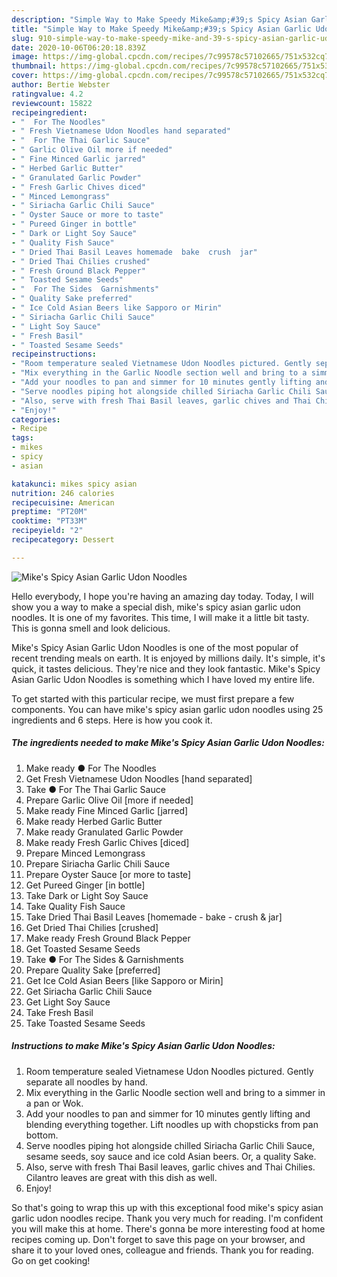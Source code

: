 ```yaml
---
description: "Simple Way to Make Speedy Mike&amp;#39;s Spicy Asian Garlic Udon Noodles"
title: "Simple Way to Make Speedy Mike&amp;#39;s Spicy Asian Garlic Udon Noodles"
slug: 910-simple-way-to-make-speedy-mike-and-39-s-spicy-asian-garlic-udon-noodles
date: 2020-10-06T06:20:18.839Z
image: https://img-global.cpcdn.com/recipes/7c99578c57102665/751x532cq70/mikes-spicy-asian-garlic-udon-noodles-recipe-main-photo.jpg
thumbnail: https://img-global.cpcdn.com/recipes/7c99578c57102665/751x532cq70/mikes-spicy-asian-garlic-udon-noodles-recipe-main-photo.jpg
cover: https://img-global.cpcdn.com/recipes/7c99578c57102665/751x532cq70/mikes-spicy-asian-garlic-udon-noodles-recipe-main-photo.jpg
author: Bertie Webster
ratingvalue: 4.2
reviewcount: 15822
recipeingredient:
- "  For The Noodles"
- " Fresh Vietnamese Udon Noodles hand separated"
- "  For The Thai Garlic Sauce"
- " Garlic Olive Oil more if needed"
- " Fine Minced Garlic jarred"
- " Herbed Garlic Butter"
- " Granulated Garlic Powder"
- " Fresh Garlic Chives diced"
- " Minced Lemongrass"
- " Siriacha Garlic Chili Sauce"
- " Oyster Sauce or more to taste"
- " Pureed Ginger in bottle"
- " Dark or Light Soy Sauce"
- " Quality Fish Sauce"
- " Dried Thai Basil Leaves homemade  bake  crush  jar"
- " Dried Thai Chilies crushed"
- " Fresh Ground Black Pepper"
- " Toasted Sesame Seeds"
- "  For The Sides  Garnishments"
- " Quality Sake preferred"
- " Ice Cold Asian Beers like Sapporo or Mirin"
- " Siriacha Garlic Chili Sauce"
- " Light Soy Sauce"
- " Fresh Basil"
- " Toasted Sesame Seeds"
recipeinstructions:
- "Room temperature sealed Vietnamese Udon Noodles pictured. Gently separate all noodles by hand."
- "Mix everything in the Garlic Noodle section well and bring to a simmer in a pan or Wok."
- "Add your noodles to pan and simmer for 10 minutes gently lifting and blending everything together. Lift noodles up with chopsticks from pan bottom."
- "Serve noodles piping hot alongside chilled Siriacha Garlic Chili Sauce, sesame seeds, soy sauce and ice cold Asian beers. Or, a quality Sake."
- "Also, serve with fresh Thai Basil leaves, garlic chives and Thai Chilies. Cilantro leaves are great with this dish as well."
- "Enjoy!"
categories:
- Recipe
tags:
- mikes
- spicy
- asian

katakunci: mikes spicy asian 
nutrition: 246 calories
recipecuisine: American
preptime: "PT20M"
cooktime: "PT33M"
recipeyield: "2"
recipecategory: Dessert

---
```



![Mike&#39;s Spicy Asian Garlic Udon Noodles](https://img-global.cpcdn.com/recipes/7c99578c57102665/751x532cq70/mikes-spicy-asian-garlic-udon-noodles-recipe-main-photo.jpg)

Hello everybody, I hope you're having an amazing day today. Today, I will show you a way to make a special dish, mike&#39;s spicy asian garlic udon noodles. It is one of my favorites. This time, I will make it a little bit tasty. This is gonna smell and look delicious.



Mike&#39;s Spicy Asian Garlic Udon Noodles is one of the most popular of recent trending meals on earth. It is enjoyed by millions daily. It's simple, it's quick, it tastes delicious. They're nice and they look fantastic. Mike&#39;s Spicy Asian Garlic Udon Noodles is something which I have loved my entire life.


To get started with this particular recipe, we must first prepare a few components. You can have mike&#39;s spicy asian garlic udon noodles using 25 ingredients and 6 steps. Here is how you cook it.

<!--inarticleads1-->

##### The ingredients needed to make Mike&#39;s Spicy Asian Garlic Udon Noodles:

1. Make ready  ● For The Noodles
1. Get  Fresh Vietnamese Udon Noodles [hand separated]
1. Take  ● For The Thai Garlic Sauce
1. Prepare  Garlic Olive Oil [more if needed]
1. Make ready  Fine Minced Garlic [jarred]
1. Make ready  Herbed Garlic Butter
1. Make ready  Granulated Garlic Powder
1. Make ready  Fresh Garlic Chives [diced]
1. Prepare  Minced Lemongrass
1. Prepare  Siriacha Garlic Chili Sauce
1. Prepare  Oyster Sauce [or more to taste]
1. Get  Pureed Ginger [in bottle]
1. Take  Dark or Light Soy Sauce
1. Take  Quality Fish Sauce
1. Take  Dried Thai Basil Leaves [homemade - bake - crush &amp; jar]
1. Get  Dried Thai Chilies [crushed]
1. Make ready  Fresh Ground Black Pepper
1. Get  Toasted Sesame Seeds
1. Take  ● For The Sides &amp; Garnishments
1. Prepare  Quality Sake [preferred]
1. Get  Ice Cold Asian Beers [like Sapporo or Mirin]
1. Get  Siriacha Garlic Chili Sauce
1. Get  Light Soy Sauce
1. Take  Fresh Basil
1. Take  Toasted Sesame Seeds




<!--inarticleads2-->

##### Instructions to make Mike&#39;s Spicy Asian Garlic Udon Noodles:

1. Room temperature sealed Vietnamese Udon Noodles pictured. Gently separate all noodles by hand.
1. Mix everything in the Garlic Noodle section well and bring to a simmer in a pan or Wok.
1. Add your noodles to pan and simmer for 10 minutes gently lifting and blending everything together. Lift noodles up with chopsticks from pan bottom.
1. Serve noodles piping hot alongside chilled Siriacha Garlic Chili Sauce, sesame seeds, soy sauce and ice cold Asian beers. Or, a quality Sake.
1. Also, serve with fresh Thai Basil leaves, garlic chives and Thai Chilies. Cilantro leaves are great with this dish as well.
1. Enjoy!




So that's going to wrap this up with this exceptional food mike&#39;s spicy asian garlic udon noodles recipe. Thank you very much for reading. I'm confident you will make this at home. There's gonna be more interesting food at home recipes coming up. Don't forget to save this page on your browser, and share it to your loved ones, colleague and friends. Thank you for reading. Go on get cooking!
